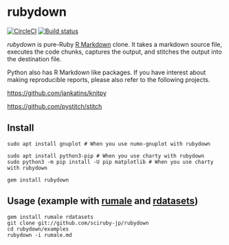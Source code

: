 # rubydown

[![CircleCI](https://circleci.com/gh/RubyData/rubydown/tree/master.svg?style=svg)](https://circleci.com/gh/RubyData/rubydown/tree/master)
[![Build status](https://ci.appveyor.com/api/projects/status/rroa24x9jgdwuka5?svg=true)](https://ci.appveyor.com/project/kozo2/rubydown)

*rubydown* is pure-Ruby [R Markdown](https://rmarkdown.rstudio.com/) clone.
It takes a markdown source file, executes the code chunks, captures the output, and stitches the output into the destination file.

Python also has R Markdown like packages.
If you have interest about making reproducible reports, please also refer to the following projects.

https://github.com/jankatins/knitpy

https://github.com/pystitch/stitch


## Install

```
sudo apt install gnuplot # When you use numo-gnuplot with rubydown

sudo apt install python3-pip # When you use charty with rubydown
sudo python3 -m pip install -U pip matplotlib # When you use charty with rubydown

gem install rubydown
```

## Usage (example with [rumale](https://github.com/yoshoku/rumale) and [rdatasets](https://github.com/kojix2/rdatasets))

```
gem install rumale rdatasets
git clone git://github.com/sciruby-jp/rubydown
cd rubydown/examples
rubydown -i rumale.md
```
